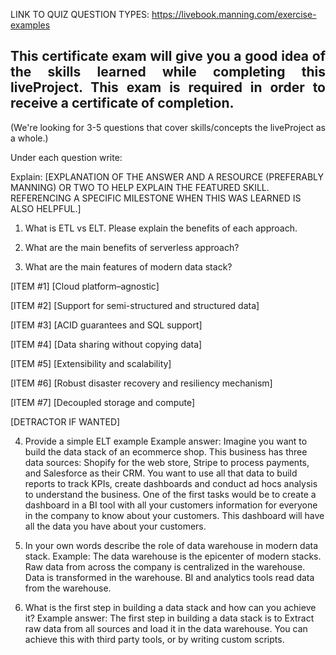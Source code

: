 
LINK TO QUIZ QUESTION TYPES: https://livebook.manning.com/exercise-examples

## <div style="text-align: justify"> This certificate exam will give you a good idea of the skills learned while completing this liveProject. This exam is required in order to receive a certificate of completion.</div>

(We're looking for 3-5 questions that cover skills/concepts the liveProject as a whole.)

Under each question write:

Explain: [EXPLANATION OF THE ANSWER AND A RESOURCE (PREFERABLY MANNING) OR TWO TO HELP EXPLAIN THE FEATURED SKILL. REFERENCING A SPECIFIC MILESTONE WHEN THIS WAS LEARNED IS ALSO HELPFUL.] 


1. What is ETL vs ELT. Please explain the benefits of each approach.



2. What are the main benefits of serverless approach?



3. What are the main features of modern data stack?

[ITEM #1]    [Cloud platform–agnostic]

[ITEM #2]    [Support for semi-structured and structured data]

[ITEM #3]    [ACID guarantees and SQL support]

[ITEM #4]    [Data sharing without copying data]

[ITEM #5]    [Extensibility and scalability]

[ITEM #6]    [Robust disaster recovery and resiliency mechanism]

[ITEM #7]    [Decoupled storage and compute]



[DETRACTOR IF WANTED]



4. Provide a simple ELT example
Example answer:
Imagine you want to build the data stack of an ecommerce shop. This business has three data sources: Shopify for the web store, Stripe to process payments, and Salesforce as their CRM. You want to use all that data to build reports to track KPIs, create dashboards and conduct ad hocs analysis to understand the business. One of the first tasks would be to create a dashboard in a BI tool with all your customers information for everyone in the company to know about your customers. This dashboard will have all the data you have about your customers.



5. In your own words describe the role of data warehouse in modern data stack.
Example:
The data warehouse is the epicenter of modern stacks. Raw data from across the company is centralized in the warehouse. Data is transformed in the warehouse. BI and analytics tools read data from the warehouse.


6. What is the first step in building a data stack and how can you achieve it?
Example answer:
The first step in building a data stack is to Extract raw data from all sources and load it in the data warehouse. You can achieve this with third party tools, or by writing custom scripts.
